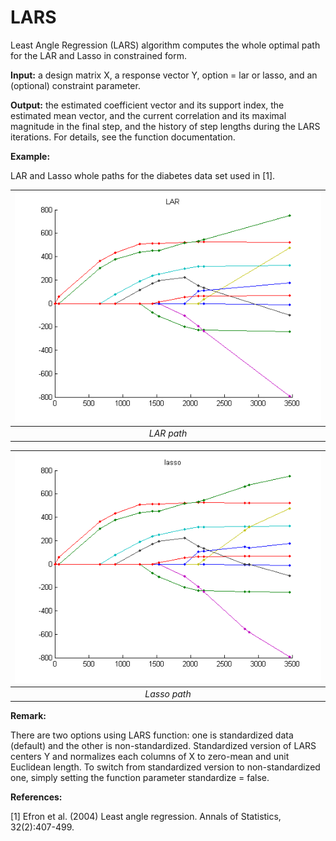 # LARS

Least Angle Regression (LARS) algorithm computes the whole optimal path for the LAR and Lasso in constrained form.

<strong>Input:</strong> a design matrix X, a response vector Y, option = lar or lasso, and an (optional) constraint parameter.

<strong>Output:</strong> the estimated coefficient vector and its support index, the estimated mean vector, and the current correlation and its maximal magnitude in the final step, and the history of step lengths during the LARS iterations. For details, see the function documentation.

<strong>Example:</strong>

LAR and Lasso whole paths for the diabetes data set used in [1].

| ![diabetes_lar](./img/diabetes_lar.png) | 
|:--:| 
| *LAR path* |

| ![diabetes_lasso](./img/diabetes_lasso.png) | 
|:--:| 
| *Lasso path* |


<strong>Remark:</strong>

There are two options using LARS function: one is standardized data (default) and the other is non-standardized. Standardized version of LARS centers Y and normalizes each columns of X to zero-mean and unit Euclidean length. To switch from standardized version to non-standardized one, simply setting the function parameter standardize = false.

<strong>References:</strong>

[1]  Efron et al. (2004) Least angle regression. Annals of Statistics, 32(2):407-499.
